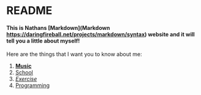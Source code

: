 # README

#### This is Nathans [Markdown](Markdown https://daringfireball.net/projects/markdown/syntax) website and it will tell you a little about myself! 

Here are the things that I want you to know about me:

1. [**Music**](Music.md) 
2. [<u>School</u>](School.md)
3. [*Exercise* ](Exercise.md)
4. [Programming]()







